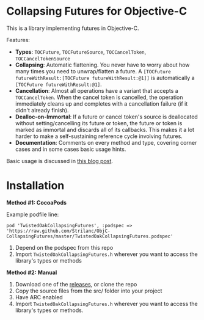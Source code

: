 Collapsing Futures for Objective-C
==================================

This is a library implementing futures in Objective-C.

Features:

- **Types**: `TOCFuture`, `TOCFutureSource`, `TOCCancelToken`, `TOCCancelTokenSource`
- **Collapsing**: Automatic flattening. You never have to worry about how many times you need to unwrap/flatten a future. A `[TOCFuture futureWithResult:[TOCFuture futureWithResult:@1]]` is automatically a `[TOCFuture futureWithResult:@1]`.
- **Cancellation**: Almost all operations have a variant that accepts a `TOCCancelToken`. When the cancel token is cancelled, the operation immediately cleans up and completes with a cancellation failure (if it didn't already finish).
- **Dealloc-on-Immortal**: If a future or cancel token's source is deallocated without setting/cancelling its future or token, the future or token is marked as immortal and discards all of its callbacks. This makes it a lot harder to make a self-sustaining reference cycle involving futures.
- **Documentation**: Comments on every method and type, covering corner cases and in some cases basic usage hints.


Basic usage is discussed in [this blog post](http://twistedoakstudios.com/blog/Post7149_collapsing-futures-in-objective-c).

Installation
============

**Method #1: CocoaPods**

Example podfile line:

    pod 'TwistedOakCollapsingFutures', :podspec => 'https://raw.github.com/Strilanc/ObjC-CollapsingFutures/master/TwistedOakCollapsingFutures.podspec'

1. Depend on the podspec from this repo
2. Import `TwistedOakCollapsingFutures.h` wherever you want to access the library's types or methods

**Method #2: Manual**

1. Download one of the [releases](https://github.com/Strilanc/ObjC-CollapsingFutures/releases), or clone the repo
2. Copy the source files from the src/ folder into your project
3. Have ARC enabled
4. Import `TwistedOakCollapsingFutures.h` wherever you want to access the library's types or methods.
